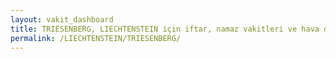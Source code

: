 ```yaml
---
layout: vakit_dashboard
title: TRIESENBERG, LIECHTENSTEIN için iftar, namaz vakitleri ve hava durumu - ilçe/eyalet seç
permalink: /LIECHTENSTEIN/TRIESENBERG/
---
```


<script type="text/javascript">
  var GLOBAL_COUNTRY = 'LIECHTENSTEIN';
  var GLOBAL_CITY = 'TRIESENBERG';
  var GLOBAL_STATE = '';
  var lat = 72;
  var lon = 21;
</script>
